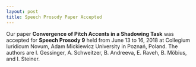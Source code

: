 ```yaml
---
layout: post
title: Speech Prosody Paper Accepted
---
```


Our paper <strong>Convergence of Pitch Accents in a Shadowing Task</strong> was accepted for <strong>Speech Prosody 9</strong> held from June 13 to 16, 2018 at Collegium Iuridicum Novum, Adam Mickiewicz University in Poznań, Poland.
The authors are I. Gessinger, A. Schweitzer, B. Andreeva, E. Raveh, B. Möbius, and I. Steiner.
